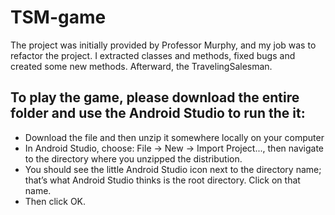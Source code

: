 # TSM-game
The project was initially provided by Professor Murphy, and my job was to refactor the project. I extracted classes and methods, fixed bugs and created some new methods. Afterward, the TravelingSalesman.
## To play the game, please download the entire folder and use the Android Studio to run the it:
* Download the file and then unzip it somewhere locally on your computer
* In Android Studio, choose: File -> New -> Import Project..., then navigate to the
directory where you unzipped the distribution.
* You should see the little Android Studio icon next to the directory name; that’s
what Android Studio thinks is the root directory. Click on that name.
* Then click OK.
